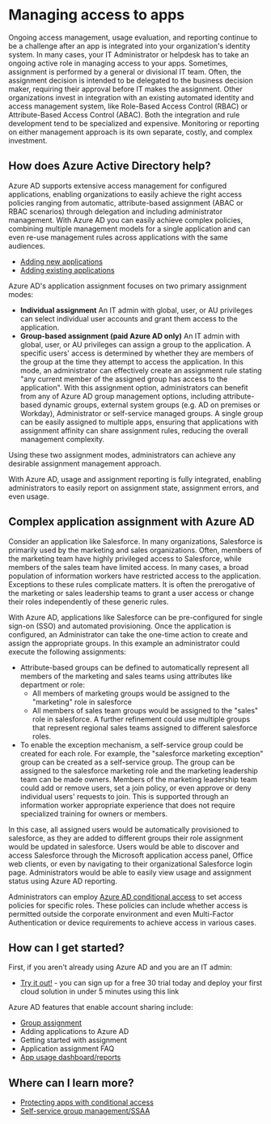 <properties
  pageTitle="Managing access to apps using Azure AD |  Microsoft Azure"
  description="Describes how Azure Active Directory enables organizations to specify the apps to which each user has access."
  services="active-directory"
  documentationCenter=""
  authors="msStevenPo"
  manager="stevenpo"
  editor=""/>

 <tags
  ms.service="active-directory"
  ms.workload="identity"
  ms.tgt_pltfrm="na"
  ms.devlang="na"
  ms.topic="article"
  ms.date="10/16/2015"
  ms.author="stevenpo"/>


# Managing access to apps

Ongoing access management, usage evaluation, and reporting continue to be a challenge after an app is integrated into your organization's identity system. In many cases, your IT Administrator or helpdesk has to take an ongoing active role in managing access to your apps. Sometimes, assignment is performed by a general or divisional IT team. Often, the assignment decision is intended to be delegated to the business decision maker, requiring their approval before IT makes the assignment.  Other organizations invest in integration with an existing automated identity and access management system, like Role-Based Access Control (RBAC) or Attribute-Based Access Control (ABAC). Both the integration and rule development tend to be specialized and expensive. Monitoring or reporting on either management approach is its own separate, costly, and complex investment.

## How does Azure Active Directory help?

 Azure AD supports extensive access management for configured applications, enabling organizations to easily achieve the right access policies ranging from automatic, attribute-based assignment (ABAC or RBAC scenarios) through delegation and including administrator management. With Azure AD you can easily achieve complex policies, combining multiple management models for a single application and can even re-use management rules across applications with the same audiences.

 - [Adding new applications](active-directory-sso-newly-acquired-saas-apps.md)
 - [Adding existing applications](active-directory-sso-integrate-existing-apps)

 Azure AD's application assignment focuses on two primary assignment modes:

- **Individual assignment** An IT admin with global, user, or AU privileges can select individual user accounts and grant them access to the application.
- **Group-based assignment (paid Azure AD only)** An IT admin with global, user, or AU privileges can assign a group to the application. A specific users' access is determined by whether they are members of the group at the time they attempt to access the application. In this mode, an administrator can effectively create an assignment rule stating "any current member of the assigned group has access to the application". With this assignment option, administrators can benefit from any of Azure AD group management options, including attribute-based dynamic groups, external system groups (e.g. AD on premises or Workday), Administrator or self-service managed groups. A single group can be easily assigned to multiple apps, ensuring that applications with assignment affinity can share assignment rules, reducing the overall management complexity.

Using these two assignment modes, administrators can achieve any desirable assignment management approach.

With Azure AD, usage and assignment reporting is fully integrated, enabling administrators to easily report on assignment state, assignment errors, and even usage.

## Complex application assignment with Azure AD

Consider an application like Salesforce. In many organizations, Salesforce is primarily used by the marketing and sales organizations. Often, members of the marketing team have highly privileged access to Salesforce, while members of the sales team have limited access. In many cases, a broad population of information workers have restricted access to the application. Exceptions to these rules complicate matters. It is often the prerogative of the marketing or sales leadership teams to grant a user access or change their roles independently of these generic rules.

With Azure AD, applications like Salesforce can be pre-configured for single sign-on (SSO) and automated provisioning. Once the application is configured, an Administrator can take the one-time action to create and assign the appropriate groups. In this example an administrator could execute the following assignments:

- Attribute-based groups can be defined to automatically represent all members of the marketing and sales teams using attributes like department or role:
    - All members of marketing groups would be assigned to the "marketing" role in salesforce
    - All members of sales team groups would be assigned to the "sales" role in salesforce. A further refinement could use multiple groups that represent regional sales teams assigned to different salesforce roles.
- To enable the exception mechanism, a self-service group could be created for each role. For example, the "salesforce marketing exception" group can be created as a self-service group. The group can be assigned to the salesforce marketing role and the marketing leadership team can be made owners. Members of the marketing leadership team could add or remove users, set a join policy, or even approve or deny individual users' requests to join. This is supported through an information worker appropriate experience that does not require specialized training for owners or members.

In this case, all assigned users would be automatically provisioned to salesforce, as they are added to different groups their role assignment would be updated in salesforce. Users would be able to discover and access Salesforce through the Microsoft application access panel, Office web clients, or even by navigating to their organizational Salesforce login page. Administrators would be able to easily view usage and assignment status using Azure AD reporting.

 Administrators can employ [Azure AD conditional access](active-directory-conditional-access.md) to set access policies for specific roles. These policies can include whether access is permitted outside the corporate environment and even Multi-Factor Authentication or device requirements to achieve access in various cases.

## How can I get started?

First, if you aren't already using Azure AD and you are an IT admin:

 - [Try it out!](https://azure.microsoft.com/trial/get-started-active-directory/) - you can sign up for a free 30 trial today and deploy your first cloud solution in under 5 minutes using this link

Azure AD features that enable account sharing include:

- [Group assignment](active-directory-accessmanagement-self-service-group-management.md)
- Adding applications to Azure AD
- Getting started with assignment
- Application assignment FAQ
- [App usage dashboard/reports](active-directory-passwords-get-insights.md)

## Where can I learn more?

- [Protecting apps with conditional access](active-directory-conditional-access.md)
- [Self-service group management/SSAA](active-directory-accessmanagement-self-service-group-management.md)
